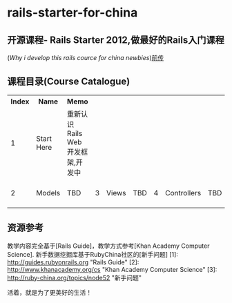 rails-starter-for-china
================================
开源课程- Rails Starter 2012,做最好的Rails入门课程
--------------------------------------------------

(*Why i develop this rails cource for china
newbies*)[前传](http://xiaods.github.com/rails-starter-for-china/)

课程目录(Course Catalogue)
---------------------------

<table>
<tr>
<th>Index</th><th>Name</th><th>Memo</th>
</tr>
<tr>
<td>1</td><td>Start Here</td><td>重新认识Rails Web开发框架,开发中</td>
</tr>
<tr>
<td>2</td><td>Models</td><td>TBD</td>
<td>3</td><td>Views</td><td>TBD</td>
<td>4</td><td>Controllers</td><td>TBD</td>
<td>5</td><td>Digging Deeper</td><td>TBD</td>
<td>6</td><td>Extending Rails</td><td>TBD</td>
<td>7</td><td>Contributing to Ruby on Rails</td><td>TBD</td>
</tr>
</table>

资源参考
-------------------

教学内容完全基于[Rails Guide]，教学方式参考[Khan Academy Computer Science].
新手数据挖掘库基于RubyChina社区的[新手问题]
  [1]: http://guides.rubyonrails.org  "Rails Guide"
  [2]: http://www.khanacademy.org/cs  "Khan Academy Computer Science"
  [3]: http://ruby-china.org/topics/node52 "新手问题"


活着，就是为了更美好的生活！
